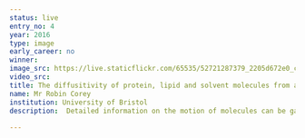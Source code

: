 ```yaml
---
status: live
entry_no: 4
year: 2016
type: image 
early_career: no 
winner: 
image_src: https://live.staticflickr.com/65535/52721287379_2205d672e0_c_d.jpg
video_src: 
title: The diffusitivity of protein, lipid and solvent molecules from a simulation with periodicity removed.
name: Mr Robin Corey
institution: University of Bristol
description:  Detailed information on the motion of molecules can be gathered using molecular dynamics (MD) simulation. Using  a "coarse-grained" force field, we have modelled a protein-lipid membrane system to map interaction sites between  our target protein and a specific membrane lipid, furthering our understanding of this fundamental protein system.<br /> MD simulations are generally built using boxes with periodic boundaries, meaning there are infinite boxes in all  directions. Usually, the data is processed so that molecules leaving the box on one side re-enter on the other. I have  removed this to chart the total movement of each molecule over ~10 microseconds. In the image, the diffusivity of white  water molecules, red and blue ions, purple lipids and orange protein are shown in relation to the original MD box (yellow).  The restricted diffusion of the solvent, caused by the lipid membrane, creates a galaxy-like effect.
  
---
```

